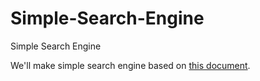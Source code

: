 # Simple-Search-Engine
Simple Search Engine

We'll make simple search engine based on [this document](https://medium.com/filament-ai/making-text-search-learn-from-feedback-4fe210fd87b0).